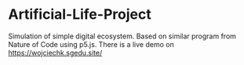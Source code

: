 # Artificial-Life-Project
Simulation of simple digital ecosystem. Based on similar program from Nature of Code using p5.js. There is a live demo on https://wojciechk.sgedu.site/

